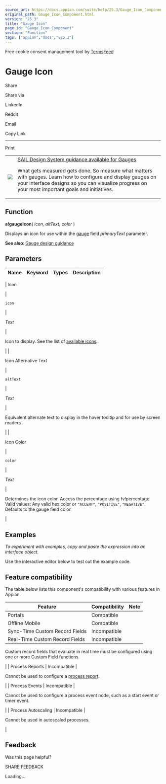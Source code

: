 ```yaml
---
source_url: https://docs.appian.com/suite/help/25.3/Gauge_Icon_Component.html
original_path: Gauge_Icon_Component.html
version: "25.3"
title: "Gauge Icon"
page_id: "Gauge_Icon_Component"
section: "Function"
tags: ["appian","docs","v25.3"]
---
```



Free cookie consent management tool by [TermsFeed](https://www.termsfeed.com/)

# Gauge Icon

Share

Share via

LinkedIn

Reddit

Email

Copy Link

* * *

Print

<table><tbody><tr><td><a href="/suite/help/25.3/sail/home.html"><img class="ds-release-icon" src="images/design-sys/sail.png"></a></td><td><a class="ds-release-notice-a ds-release-notice-a-big" href="/suite/help/25.3/sail/ux-gauge.html">SAIL Design System guidance available for Gauges</a><p class="ds-release-notice-p">What gets measured gets done. So measure what matters with gauges. Learn how to configure and display gauges on your interface designs so you can visualize progress on your most important goals and initiatives.</p></td></tr></tbody></table>

## Function

**a!gaugeIcon**( _icon, altText, color_ )

Displays an icon for use within the [gauge](Gauge_Component.html) field _primaryText_ parameter.

**See also**: [Gauge design guidance](sail/ux-gauge.html)

## Parameters

| Name | Keyword | Types | Description |
| --- | --- | --- | --- |
|
Icon

 |

`icon`

 |

_Text_

 |

Icon to display. See the list of [available icons](sail/ux-styled-icons.html).

 |
|

Icon Alternative Text

 |

`altText`

 |

_Text_

 |

Equivalent alternate text to display in the hover tooltip and for use by screen readers.

 |
|

Icon Color

 |

`color`

 |

_Text_

 |

Determines the icon color. Access the percentage using fv!percentage. Valid values: Any valid hex color or `"ACCENT"`, `"POSITIVE"`, `"NEGATIVE"`. Defaults to the gauge field color.

 |

## Examples

_To experiment with examples, copy and paste the expression into an interface object._

Use the interactive editor below to test out the example code.

## Feature compatibility

The table below lists this component's compatibility with various features in Appian.

| Feature | Compatibility | Note |
| --- | --- | --- |
| Portals | Compatible |  |
| Offline Mobile | Compatible |  |
| Sync-Time Custom Record Fields | Incompatible |  |
| Real-Time Custom Record Fields | Incompatible |
Custom record fields that evaluate in real time must be configured using one or more Custom Field functions.

 |
| Process Reports | Incompatible |

Cannot be used to configure a [process report](Process_Reports.html).

 |
| Process Events | Incompatible |

Cannot be used to configure a process event node, such as a start event or timer event.

 |
| Process Autoscaling | Incompatible |

Cannot be used in autoscaled processes.

 |

## Feedback

Was this page helpful?

SHARE FEEDBACK

Loading...